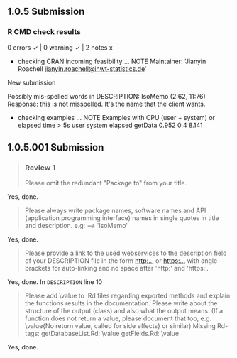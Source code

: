 ## 1.0.5 Submission 
### R CMD check results
0 errors ✓ | 0 warning ✓ | 2 notes x

* checking CRAN incoming feasibility ... NOTE
Maintainer: ‘Jianyin Roachell <jianyin.roachell@inwt-statistics.de>’

New submission

Possibly mis-spelled words in DESCRIPTION:
  IsoMemo (2:62, 11:76) 
  Response: this is not misspelled. It's the name that the client wants.
  
* checking examples ... NOTE
Examples with CPU (user + system) or elapsed time > 5s
         user system elapsed
getData 0.952    0.4   8.141

## 1.0.5.001 Submission
> ### Review 1
> Please omit the redundant "Package to" from your title.

Yes, done.

> Please always write package names, software names and API (application
programming interface) names in single quotes in title and description.
e.g: --> 'IsoMemo'

Yes, done.

> Please provide a link to the used webservices to the description field
of your DESCRIPTION file in the form
<http:...> or <https:...>
with angle brackets for auto-linking and no space after 'http:' and
'https:'.

Yes, done. In `DESCRIPTION` line 10

> Please add \value to .Rd files regarding exported methods and explain
the functions results in the documentation. Please write about the
structure of the output (class) and also what the output means. (If a
function does not return a value, please document that too, e.g.
\value{No return value, called for side effects} or similar)
Missing Rd-tags:
      getDatabaseList.Rd: \value
      getFields.Rd: \value

Yes, done. 
